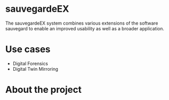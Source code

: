 # sauvegardeEX

The sauvegardeEX system combines various extensions of the software sauvegard to enable an improved usability as well as a broader application.

# Use cases

- Digital Forensics
- Digital Twin Mirroring



# About the project

